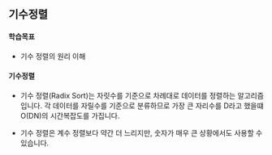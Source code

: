 
## 기수정렬

#### 학습목표
+ 기수 정렬의 원리 이해

#### 기수정렬
+ 기수 정렬(Radix Sort)는 자릿수를 기준으로 차례대로 데이터를 정렬하는 알고리즘입니다. 각 데이터를 
자릴수를 기준으로 분류하므로 가장 큰 자리수를 D라고 했을떄 O(DN)의 시간복잡도를 가집니다.

+ 기수 정렬은 계수 정렬보다 약간 더 느리지만, 숫자가 매우 큰 상황에서도 사용할 수 있습니다.
